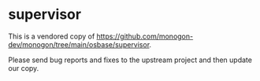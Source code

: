 # supervisor

This is a vendored copy of
https://github.com/monogon-dev/monogon/tree/main/osbase/supervisor.

Please send bug reports and fixes to the upstream project and 
then update our copy.
